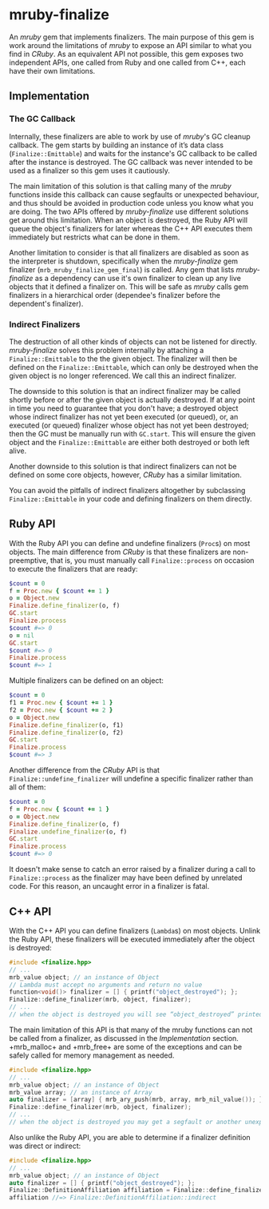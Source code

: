 # mruby-finalize

An _mruby_ gem that implements finalizers. The main purpose of this gem is work around the limitations of _mruby_ to expose an API similar to what you find in _CRuby_. As an equivalent API not possible, this gem exposes two independent APIs, one called from Ruby and one called from C++, each have their own limitations.

## Implementation

### The GC Callback

Internally, these finalizers are able to work by use of _mruby_'s GC cleanup callback. The gem starts by building an instance of it’s data class (`Finalize::Emittable`) and waits for the instance's GC callback to be called after the instance is destroyed. The GC callback was never intended to be used as a finalizer so this gem uses it cautiously.

The main limitation of this solution is that calling many of the _mruby_ functions inside this callback can cause segfaults or unexpected behaviour, and thus should be avoided in production code unless you know what you are doing. The two APIs offered by _mruby-finalize_ use different solutions get around this limitation. When an object is destroyed, the Ruby API will queue the object's finalizers for later whereas the C++ API executes them immediately but restricts what can be done in them.

Another limitation to consider is that all finalizers are disabled as soon as the interpreter is shutdown, specifically when the _mruby-finalize_ gem finalizer (`mrb_mruby_finalize_gem_final`) is called. Any gem that lists _mruby-finalize_ as a dependency can use it's own finalizer to clean up any live objects that it defined a finalizer on. This will be safe as _mruby_ calls gem finalizers in a hierarchical order (dependee's finalizer before the dependent's finalizer).

### Indirect Finalizers

The destruction of all other kinds of objects can not be listened for directly.  _mruby-finalize_ solves this problem internally by attaching a `Finalize::Emittable` to the the given object. The finalizer will then be defined on the `Finalize::Emittable`, which can only be destroyed when the given object is no longer referenced. We call this an indirect finalizer.

The downside to this solution is that an indirect finalizer may be called shortly before or after the given object is actually destroyed. If at any point in time you need to guarantee that you don't have; a destroyed object whose indirect finalizer has not yet been executed (or queued), or, an executed (or queued) finalizer whose object has not yet been destroyed; then the GC must be manually run with `GC.start`. This will ensure the given object and the `Finalize::Emittable` are either both destroyed or both left alive.

Another downside to this solution is that indirect finalizers can not be defined on some core objects, however, _CRuby_ has a similar limitation.

You can avoid the pitfalls of indirect finalizers altogether by subclassing `Finalize::Emittable` in your code and defining finalizers on them directly.

## Ruby API

With the Ruby API you can define and undefine finalizers (`Proc`s) on most objects. The main difference from _CRuby_ is that these finalizers are non-preemptive, that is, you must manually call `Finalize::process` on occasion to execute the finalizers that are ready:
```ruby
$count = 0
f = Proc.new { $count += 1 }
o = Object.new
Finalize.define_finalizer(o, f)
GC.start
Finalize.process
$count #=> 0
o = nil
GC.start
$count #=> 0
Finalize.process
$count #=> 1
```

Multiple finalizers can be defined on an object:
```ruby
$count = 0
f1 = Proc.new { $count += 1 }
f2 = Proc.new { $count += 2 }
o = Object.new
Finalize.define_finalizer(o, f1)
Finalize.define_finalizer(o, f2)
GC.start
Finalize.process
$count #=> 3
```

Another difference from the _CRuby_ API is that `Finalize::undefine_finalizer` will undefine a specific finalizer rather than all of them:
```ruby
$count = 0
f = Proc.new { $count += 1 }
o = Object.new
Finalize.define_finalizer(o, f)
Finalize.undefine_finalizer(o, f)
GC.start
Finalize.process
$count #=> 0
```

It doesn't make sense to catch an error raised by a finalizer during a call to `Finalize::process` as the finalizer may have been defined by unrelated code. For this reason, an uncaught error in a finalizer is fatal.

## C++ API

With the C++ API you can define finalizers (`Lambda`s) on most objects. Unlink the Ruby API, these finalizers will be executed immediately after the object is destroyed:
```cpp
#include <finalize.hpp>
// ...
mrb_value object; // an instance of Object
// Lambda must accept no arguments and return no value
function<void()> finalizer = [] { printf("object_destroyed"); };
Finalize::define_finalizer(mrb, object, finalizer);
// ...
// when the object is destroyed you will see “object_destroyed” printed
```

The main limitation of this API is that many of the mruby functions can not be called from a finalizer, as discussed in the _Implementation_ section. +mrb_malloc+ and +mrb_free+ are some of the exceptions and can be safely called for memory management as needed.
```cpp
#include <finalize.hpp>
// ...
mrb_value object; // an instance of Object
mrb_value array; // an instance of Array
auto finalizer = [array] { mrb_ary_push(mrb, array, mrb_nil_value()); };
Finalize::define_finalizer(mrb, object, finalizer);
// ...
// when the object is destroyed you may get a segfault or another unexpected error
```

Also unlike the Ruby API, you are able to determine if a finalizer definition was direct or indirect:
```cpp
#include <finalize.hpp>
// ...
mrb_value object; // an instance of Object
auto finalizer = [] { printf("object_destroyed"); };
Finalize::DefinitionAffiliation affiliation = Finalize::define_finalizer(mrb, object, finalizer);
affiliation //=> Finalize::DefinitionAffiliation::indirect
```
